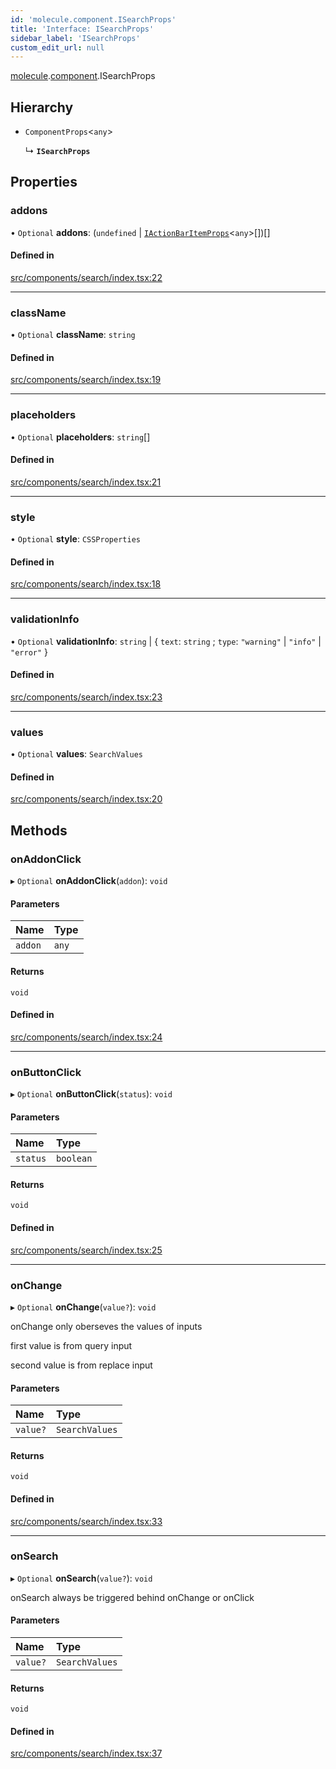 ```yaml
---
id: 'molecule.component.ISearchProps'
title: 'Interface: ISearchProps'
sidebar_label: 'ISearchProps'
custom_edit_url: null
---
```


[molecule](../namespaces/molecule).[component](../namespaces/molecule.component).ISearchProps

## Hierarchy

-   `ComponentProps`<`any`\>

    ↳ **`ISearchProps`**

## Properties

### addons

• `Optional` **addons**: (`undefined` \| [`IActionBarItemProps`](molecule.component.IActionBarItemProps)<`any`\>[])[]

#### Defined in

[src/components/search/index.tsx:22](https://github.com/DTStack/molecule/blob/b675cb9/src/components/search/index.tsx#L22)

---

### className

• `Optional` **className**: `string`

#### Defined in

[src/components/search/index.tsx:19](https://github.com/DTStack/molecule/blob/b675cb9/src/components/search/index.tsx#L19)

---

### placeholders

• `Optional` **placeholders**: `string`[]

#### Defined in

[src/components/search/index.tsx:21](https://github.com/DTStack/molecule/blob/b675cb9/src/components/search/index.tsx#L21)

---

### style

• `Optional` **style**: `CSSProperties`

#### Defined in

[src/components/search/index.tsx:18](https://github.com/DTStack/molecule/blob/b675cb9/src/components/search/index.tsx#L18)

---

### validationInfo

• `Optional` **validationInfo**: `string` \| { `text`: `string` ; `type`: `"warning"` \| `"info"` \| `"error"` }

#### Defined in

[src/components/search/index.tsx:23](https://github.com/DTStack/molecule/blob/b675cb9/src/components/search/index.tsx#L23)

---

### values

• `Optional` **values**: `SearchValues`

#### Defined in

[src/components/search/index.tsx:20](https://github.com/DTStack/molecule/blob/b675cb9/src/components/search/index.tsx#L20)

## Methods

### onAddonClick

▸ `Optional` **onAddonClick**(`addon`): `void`

#### Parameters

| Name    | Type  |
| :------ | :---- |
| `addon` | `any` |

#### Returns

`void`

#### Defined in

[src/components/search/index.tsx:24](https://github.com/DTStack/molecule/blob/b675cb9/src/components/search/index.tsx#L24)

---

### onButtonClick

▸ `Optional` **onButtonClick**(`status`): `void`

#### Parameters

| Name     | Type      |
| :------- | :-------- |
| `status` | `boolean` |

#### Returns

`void`

#### Defined in

[src/components/search/index.tsx:25](https://github.com/DTStack/molecule/blob/b675cb9/src/components/search/index.tsx#L25)

---

### onChange

▸ `Optional` **onChange**(`value?`): `void`

onChange only oberseves the values of inputs

first value is from query input

second value is from replace input

#### Parameters

| Name     | Type           |
| :------- | :------------- |
| `value?` | `SearchValues` |

#### Returns

`void`

#### Defined in

[src/components/search/index.tsx:33](https://github.com/DTStack/molecule/blob/b675cb9/src/components/search/index.tsx#L33)

---

### onSearch

▸ `Optional` **onSearch**(`value?`): `void`

onSearch always be triggered behind onChange or onClick

#### Parameters

| Name     | Type           |
| :------- | :------------- |
| `value?` | `SearchValues` |

#### Returns

`void`

#### Defined in

[src/components/search/index.tsx:37](https://github.com/DTStack/molecule/blob/b675cb9/src/components/search/index.tsx#L37)
